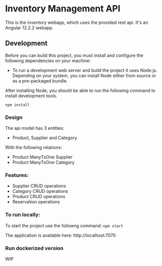 # Inventory Management API

This is the inventory webapp, which uses the provided rest api. 
It's an Angular 12.2.2 webapp. 

## Development

Before you can build this project, you must install and configure the following dependencies on your machine:

- To run a development web server and build the project it uses Node.js.
   Depending on your system, you can install Node either from source or as a pre-packaged bundle.

After installing Node, you should be able to run the following command to install development tools.

`
npm install
`

### Design
The api model has 3 entities: 
- Product, Supplier and Category 

With the following relations:
- Product ManyToOne Supplier 
- Product ManyToOne Category

### Features:
- Supplier CRUD operations
- Category CRUD operations
- Product CRUD operations
- Reservation operations

### To run locally:
To start the project use the followng command:
`npm start`

The application is available here: http://localhost:7070

### Run dockerized version
 WIP
